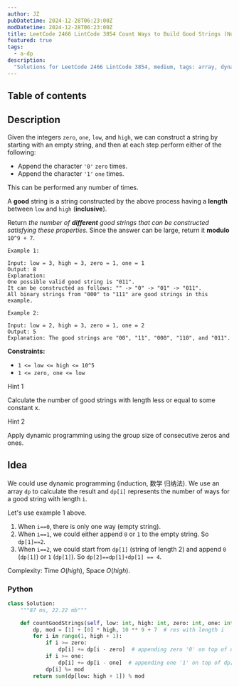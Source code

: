 ```yaml
---
author: JZ
pubDatetime: 2024-12-28T06:23:00Z
modDatetime: 2024-12-28T06:23:00Z
title: LeetCode 2466 LintCode 3854 Count Ways to Build Good Strings (Number of Good Binary Strings)
featured: true
tags:
  - a-dp
description:
  "Solutions for LeetCode 2466 LintCode 3854, medium, tags: array, dynamic programming."
---
```


## Table of contents

## Description

Given the integers `zero`, `one`, `low`, and `high`, we can construct a string by starting with an empty string, and then at each step perform either of the following:

-   Append the character `'0'` `zero` times.
-   Append the character `'1'` `one` times.

This can be performed any number of times.

A **good** string is a string constructed by the above process having a **length** between `low` and `high` (**inclusive**).

Return _the number of **different** good strings that can be constructed satisfying these properties._ Since the answer can be large, return it **modulo** `10^9 + 7`.

```
Example 1:

Input: low = 3, high = 3, zero = 1, one = 1
Output: 8
Explanation:
One possible valid good string is "011".
It can be constructed as follows: "" -> "0" -> "01" -> "011".
All binary strings from "000" to "111" are good strings in this example.

Example 2:

Input: low = 2, high = 3, zero = 1, one = 2
Output: 5
Explanation: The good strings are "00", "11", "000", "110", and "011".
```

**Constraints:**

-   `1 <= low <= high <= 10^5`
-   `1 <= zero, one <= low`

Hint 1

Calculate the number of good strings with length less or equal to some constant x.

Hint 2

Apply dynamic programming using the group size of consecutive zeros and ones.

## Idea

We could use dynamic programming (induction, 数学 归纳法). We use an array `dp` to calculate the result and `dp[i]` represents the number of ways for a good string with length `i`.

Let's use example 1 above.

1. When `i==0`, there is only one way (empty string).
2. When `i==1`, we could either append `0` or `1` to the empty string. So `dp[1]==2`.
3. When `i==2`, we could start from `dp[1]` (string of length 2) and append `0` (`dp[1]`) or `1` (`dp[1]`). So `dp[2]==dp[1]+dp[1] == 4`.

Complexity: Time $O(high)$, Space $O(high)$.

### Python

```python
class Solution:
    """87 ms, 22.22 mb"""

    def countGoodStrings(self, low: int, high: int, zero: int, one: int) -> int:
        dp, mod = [1] + [0] * high, 10 ** 9 + 7  # res with length i
        for i in range(1, high + 1):
            if i >= zero:
                dp[i] += dp[i - zero]  # appending zero '0' on top of dp[i-zero]
            if i >= one:
                dp[i] += dp[i - one]  # appending one '1' on top of dp[i-one]
            dp[i] %= mod
        return sum(dp[low: high + 1]) % mod
```
